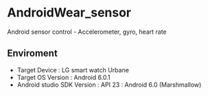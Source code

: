 # AndroidWear_sensor
Android sensor control - Accelerometer, gyro, heart rate

## Enviroment
* Target Device : LG smart watch Urbane
* Target OS Version : Android 6.0.1
* Android studio SDK Version : API 23 : Android 6.0 (Marshmallow)
